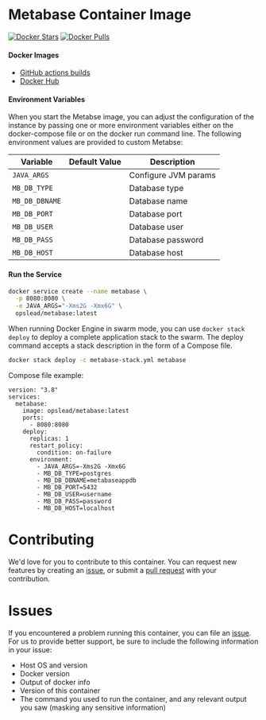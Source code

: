 # Metabase Container Image

[![Docker Stars](https://img.shields.io/docker/stars/opslead/metabase.svg?style=flat-square)](https://hub.docker.com/r/opslead/metabase) 
[![Docker Pulls](https://img.shields.io/docker/pulls/opslead/metabase.svg?style=flat-square)](https://hub.docker.com/r/opslead/metabase)

#### Docker Images

- [GitHub actions builds](https://github.com/opslead/docker-metabase/actions) 
- [Docker Hub](https://hub.docker.com/r/opslead/metabase)


#### Environment Variables
When you start the Metabse image, you can adjust the configuration of the instance by passing one or more environment variables either on the docker-compose file or on the docker run command line. The following environment values are provided to custom Metabse:

| Variable                  | Default Value | Description                     |
| ------------------------- | ------------- | ------------------------------- |
| `JAVA_ARGS`               |               | Configure JVM params            |
| `MB_DB_TYPE`              |               | Database type                   |
| `MB_DB_DBNAME`            |               | Database name                   |
| `MB_DB_PORT`              |               | Database port                   |
| `MB_DB_USER`              |               | Database user                   |
| `MB_DB_PASS`              |               | Database password               |
| `MB_DB_HOST`              |               | Database host                   |


#### Run the Service

```bash
docker service create --name metabase \
  -p 8080:8080 \
  -e JAVA_ARGS="-Xms2G -Xmx6G" \
  opslead/metabase:latest
```

When running Docker Engine in swarm mode, you can use `docker stack deploy` to deploy a complete application stack to the swarm. The deploy command accepts a stack description in the form of a Compose file.

```bash
docker stack deploy -c metabase-stack.yml metabase
```

Compose file example:
```
version: "3.8"
services:
  metabase:
    image: opslead/metabase:latest
    ports:
      - 8080:8080
    deploy:
      replicas: 1
      restart_policy:
        condition: on-failure
      environment:
        - JAVA_ARGS=-Xms2G -Xmx6G
        - MB_DB_TYPE=postgres
        - MB_DB_DBNAME=metabaseappdb
        - MB_DB_PORT=5432
        - MB_DB_USER=username
        - MB_DB_PASS=password
        - MB_DB_HOST=localhost

```

# Contributing
We'd love for you to contribute to this container. You can request new features by creating an [issue](https://github.com/opslead/docker-metabase/issues), or submit a [pull request](https://github.com/opslead/docker-metabase/pulls) with your contribution.

# Issues
If you encountered a problem running this container, you can file an [issue](https://github.com/opslead/docker-metabase/issues). For us to provide better support, be sure to include the following information in your issue:

- Host OS and version
- Docker version
- Output of docker info
- Version of this container
- The command you used to run the container, and any relevant output you saw (masking any sensitive information)

